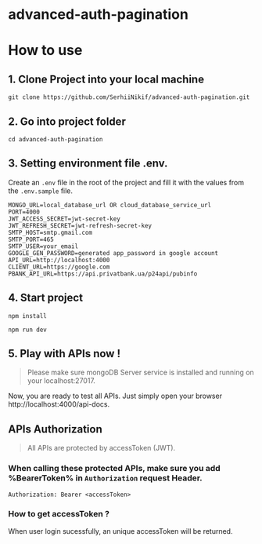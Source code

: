 # advanced-auth-pagination

# How to use

## 1. Clone Project into your local machine
```
git clone https://github.com/SerhiiNikif/advanced-auth-pagination.git
```

## 2. Go into project folder

```
cd advanced-auth-pagination
```

## 3. Setting environment file .env.
Create an `.env` file in the root of the project and fill it with the values ​​from the `.env.sample` file.

```
MONGO_URL=local_database_url OR cloud_database_service_url
PORT=4000
JWT_ACCESS_SECRET=jwt-secret-key
JWT_REFRESH_SECRET=jwt-refresh-secret-key
SMTP_HOST=smtp.gmail.com
SMTP_PORT=465
SMTP_USER=your_email
GOOGLE_GEN_PASSWORD=generated app_password in google account
API_URL=http://localhost:4000
CLIENT_URL=https://google.com
PBANK_API_URL=https://api.privatbank.ua/p24api/pubinfo
```

## 4. Start project

```
npm install
```

```
npm run dev
```

## 5. Play with APIs now !
> Please make sure mongoDB Server service is installed and running on your localhost:27017.

Now, you are ready to test all APIs.
Just simply open your browser http://localhost:4000/api-docs.

## APIs Authorization

> All APIs are protected by accessToken (JWT).

### When calling these protected APIs, make sure you add %BearerToken% in `Authorization` request Header.

```
Authorization: Bearer <accessToken>
```

### How to get accessToken ?

When user login sucessfully, an unique accessToken will be returned.
